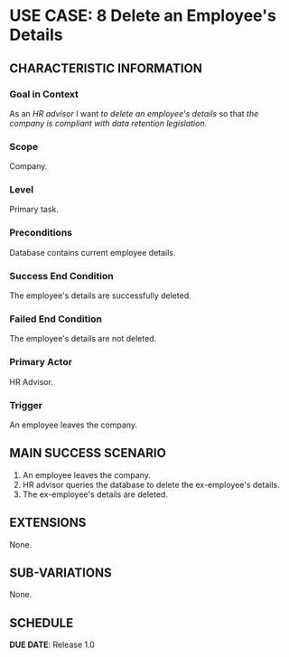 # USE CASE: 8 Delete an Employee's Details

## CHARACTERISTIC INFORMATION

### Goal in Context

As an *HR advisor* I want *to delete an employee's details* so that *the company is compliant with data retention legislation.*

### Scope

Company.

### Level

Primary task.

### Preconditions

Database contains current employee details.

### Success End Condition

The employee's details are successfully deleted.

### Failed End Condition

The employee's details are not deleted.

### Primary Actor

HR Advisor.

### Trigger

An employee leaves the company.

## MAIN SUCCESS SCENARIO

1. An employee leaves the company.
2. HR advisor queries the database to delete the ex-employee's details.
3. The ex-employee's details are deleted.

## EXTENSIONS

None.

## SUB-VARIATIONS

None.

## SCHEDULE

**DUE DATE**: Release 1.0

